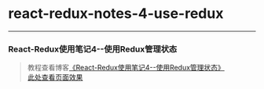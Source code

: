 # react-redux-notes-4-use-redux       
---
### React-Redux使用笔记4--使用Redux管理状态               

> 教程查看博客[《React-Redux使用笔记4--使用Redux管理状态》](https://godbasin.github.io/2017/01/02/react-redux-notes-4-use-redux/)                         
> [此处查看页面效果](http://ohpt01s4n.bkt.clouddn.com/4-use-redux/index.html)
